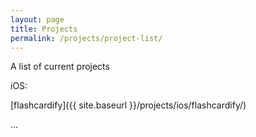 ```yaml
---
layout: page
title: Projects
permalink: /projects/project-list/
---
```


A list of current projects

iOS:

[flashcardify]({{ site.baseurl }}/projects/ios/flashcardify/)

...